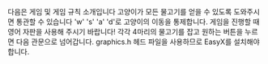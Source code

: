 다음은 게임 및 게임 규칙 소개입니다
고양이가 모든 물고기를 얻을 수 있도록 도와주시면 통관할 수 있습니다
'w' 's' 'a' 'd'로 고양이의 이동을 통제합니다.
게임을 진행할 때 영어 자판을 사용해 주시기 바랍니다!
각각 4마리의 물고기를 잡고 원하는 버튼을 누르면 다음 관문으로 넘어갑니다.
graphics.h 헤드 파일을 사용하므로 EasyX를 설치해야 합니다.

